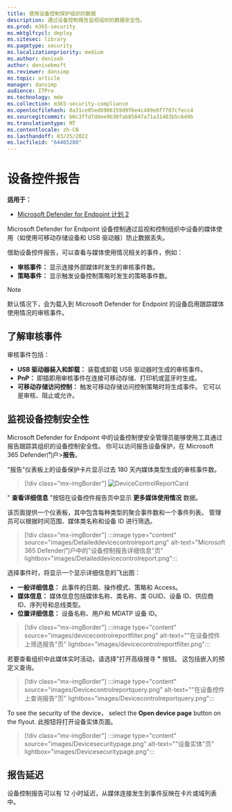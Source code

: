 ```yaml
---
title: 使用设备控制保护组织的数据
description: 通过设备控制报告监视组织的数据安全性。
ms.prod: m365-security
ms.mktglfcycl: deploy
ms.sitesec: library
ms.pagetype: security
ms.localizationpriority: medium
ms.author: deniseb
author: denisebmsft
ms.reviewer: dansimp
ms.topic: article
manager: dansimp
audience: ITPro
ms.technology: mde
ms.collection: m365-security-compliance
ms.openlocfilehash: 8a31ce05ed6986159d9f6e4c489e6f7707cfecc4
ms.sourcegitcommit: b0c3ffd7ddee9b30fab85047a71a31483b5c649b
ms.translationtype: MT
ms.contentlocale: zh-CN
ms.lasthandoff: 03/25/2022
ms.locfileid: "64465280"
---
```

# <a name="device-control-report"></a>设备控件报告

**适用于：** 
- [Microsoft Defender for Endpoint 计划 2](https://go.microsoft.com/fwlink/p/?linkid=2154037)

Microsoft Defender for Endpoint 设备控制通过监视和控制组织中设备的媒体使用（如使用可移动存储设备和 USB 驱动器）防止数据丢失。

借助设备控件报告，可以查看与媒体使用情况相关的事件，例如：

- **审核事件：** 显示连接外部媒体时发生的审核事件数。
- **策略事件：** 显示触发设备控制策略时发生的策略事件数。

> [!NOTE]
> 默认情况下，会为载入到 Microsoft Defender for Endpoint 的设备启用跟踪媒体使用情况的审核事件。

## <a name="understanding-the-audit-events"></a>了解审核事件

审核事件包括：

- **USB 驱动器装入和卸载：** 装载或卸载 USB 驱动器时生成的审核事件。
- **PnP：** 即插即用审核事件在连接可移动存储、打印机或蓝牙时生成。
- **可移动存储访问控制：** 触发可移动存储访问控制策略时将生成事件。 它可以是审核、阻止或允许。

## <a name="monitor-device-control-security"></a>监视设备控制安全性

Microsoft Defender for Endpoint 中的设备控制使安全管理员能够使用工具通过报告跟踪其组织的设备控制安全性。 你可以访问报告设备保护，在 Microsoft 365 Defender门户>**报告**。

"报告"仪表板上的设备保护卡片显示过去 180 天内媒体类型生成的审核事件数。

> [!div class="mx-imgBorder"]
> ![DeviceControlReportCard](https://user-images.githubusercontent.com/81826151/138504137-e9a7673e-e988-48cd-820d-2625ec6df352.png)

" **查看详细信息** "按钮在设备控件报告页中显示 **更多媒体使用情况** 数据。

该页面提供一个仪表板，其中包含每种类型的聚合事件数和一个事件列表。 管理员可以根据时间范围、媒体类名称和设备 ID 进行筛选。

> [!div class="mx-imgBorder"]
> :::image type="content" source="images/Detaileddevicecontrolreport.png" alt-text="Microsoft 365 Defender门户中的&quot;设备控制报告详细信息&quot;页" lightbox="images/Detaileddevicecontrolreport.png":::

选择事件时，将显示一个显示详细信息的飞出图：

- **一般详细信息：** 此事件的日期、操作模式、策略和 Access。
- **媒体信息：** 媒体信息包括媒体名称、类名称、类 GUID、设备 ID、供应商 ID、序列号和总线类型。
- **位置详细信息：** 设备名称、用户和 MDATP 设备 ID。

> [!div class="mx-imgBorder"]
> :::image type="content" source="images/devicecontrolreportfilter.png" alt-text="&quot;在设备控件上筛选报告&quot;页" lightbox="images/devicecontrolreportfilter.png":::

若要查看组织中此媒体实时活动，请选择"打开高级搜寻 **"** 按钮。 这包括嵌入的预定义查询。

> [!div class="mx-imgBorder"]
> :::image type="content" source="images/Devicecontrolreportquery.png" alt-text="&quot;在设备控件上查询报告&quot;页" lightbox="images/Devicecontrolreportquery.png":::

To see the security of the device， select the **Open device page** button on the flyout. 此按钮将打开设备实体页面。

> [!div class="mx-imgBorder"]
> :::image type="content" source="images/Devicesecuritypage.png" alt-text="&quot;设备实体&quot;页" lightbox="images/Devicesecuritypage.png":::

## <a name="reporting-delays"></a>报告延迟

设备控制报告可以有 12 小时延迟，从媒体连接发生到事件反映在卡片或域列表中。
